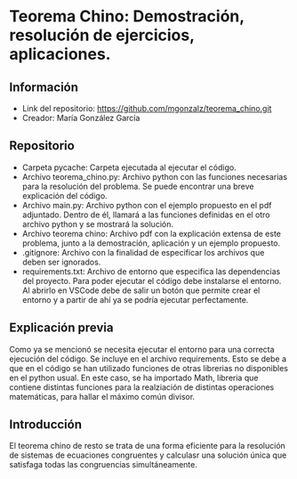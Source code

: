 # Teorema Chino: Demostración, resolución de ejercicios, aplicaciones.
## Información
- Link del repositorio: https://github.com/mgonzalz/teorema_chino.git
- Creador: María González García
## Repositorio
- Carpeta pycache: Carpeta ejecutada al ejecutar el código.
- Archivo teorema_chino.py: Archivo python con las funciones necesarias para la resolución del problema. Se puede encontrar una breve explicación del código.
- Archivo main.py: Archivo python con el ejemplo propuesto en el pdf adjuntado. Dentro de él, llamará a las funciones definidas en el otro archivo python y se mostrará la solución.
- Archivo teorema chino: Archivo pdf con la explicación extensa de este problema, junto a la demostración, aplicación y un ejemplo propuesto.
- .gitignore: Archivo con la finalidad de especificar los archivos que deben ser ignorados.
- requirements.txt: Archivo de entorno que especifica las dependencias del proyecto. Para poder ejecutar el código debe instalarse el entorno. Al abrirlo en VSCode debe de salir un botón que permite crear el entorno y a partir de ahí ya se podría ejecutar perfectamente.
## Explicación previa
Como ya se mencionó se necesita ejecutar el entorno para una correcta ejecución del código. Se incluye en el archivo requirements. Esto se debe a que en el código se han utilizado funciones de otras librerias no disponibles en el python usual. En este caso, se ha importado Math, libreria que contiene distintas funciones para la realziación de distintas operaciones matemáticas, para hallar el máximo común divisor.
## Introducción
El teorema chino de resto se trata de una forma eficiente para la resolución de sistemas de ecuaciones congruentes y calculasr una solución única que satisfaga todas las congruencias simultáneamente.
